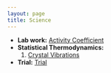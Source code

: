 ```yaml
---
layout: page
title: Science
---
```


* **Lab work:** [Activity Coefficient](Science/Aktivitätskoeffizient.md)
* **Statistical Thermodynamics:** 
    1. [Crystal Vibrations](Science/Crystal_Vibrations.ipynb)
* **Trial:** [Trial](Trial.md)

